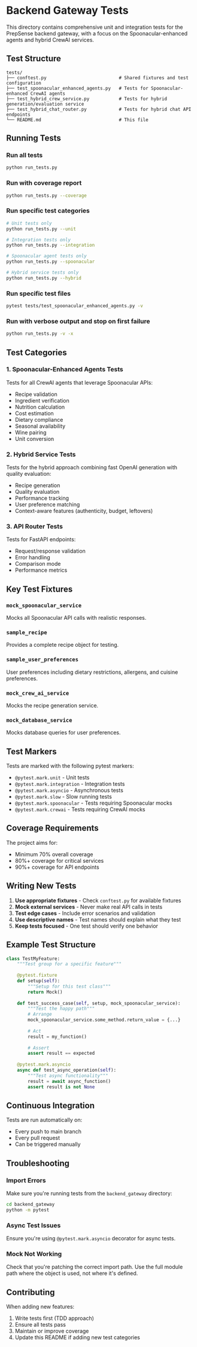 # Backend Gateway Tests

This directory contains comprehensive unit and integration tests for the PrepSense backend gateway, with a focus on the Spoonacular-enhanced agents and hybrid CrewAI services.

## Test Structure

```
tests/
├── conftest.py                           # Shared fixtures and test configuration
├── test_spoonacular_enhanced_agents.py   # Tests for Spoonacular-enhanced CrewAI agents
├── test_hybrid_crew_service.py           # Tests for hybrid generation/evaluation service
├── test_hybrid_chat_router.py            # Tests for hybrid chat API endpoints
└── README.md                             # This file
```

## Running Tests

### Run all tests
```bash
python run_tests.py
```

### Run with coverage report
```bash
python run_tests.py --coverage
```

### Run specific test categories
```bash
# Unit tests only
python run_tests.py --unit

# Integration tests only
python run_tests.py --integration

# Spoonacular agent tests only
python run_tests.py --spoonacular

# Hybrid service tests only
python run_tests.py --hybrid
```

### Run specific test files
```bash
pytest tests/test_spoonacular_enhanced_agents.py -v
```

### Run with verbose output and stop on first failure
```bash
python run_tests.py -v -x
```

## Test Categories

### 1. Spoonacular-Enhanced Agents Tests
Tests for all CrewAI agents that leverage Spoonacular APIs:
- Recipe validation
- Ingredient verification
- Nutrition calculation
- Cost estimation
- Dietary compliance
- Seasonal availability
- Wine pairing
- Unit conversion

### 2. Hybrid Service Tests
Tests for the hybrid approach combining fast OpenAI generation with quality evaluation:
- Recipe generation
- Quality evaluation
- Performance tracking
- User preference matching
- Context-aware features (authenticity, budget, leftovers)

### 3. API Router Tests
Tests for FastAPI endpoints:
- Request/response validation
- Error handling
- Comparison mode
- Performance metrics

## Key Test Fixtures

### `mock_spoonacular_service`
Mocks all Spoonacular API calls with realistic responses.

### `sample_recipe`
Provides a complete recipe object for testing.

### `sample_user_preferences`
User preferences including dietary restrictions, allergens, and cuisine preferences.

### `mock_crew_ai_service`
Mocks the recipe generation service.

### `mock_database_service`
Mocks database queries for user preferences.

## Test Markers

Tests are marked with the following pytest markers:
- `@pytest.mark.unit` - Unit tests
- `@pytest.mark.integration` - Integration tests
- `@pytest.mark.asyncio` - Asynchronous tests
- `@pytest.mark.slow` - Slow running tests
- `@pytest.mark.spoonacular` - Tests requiring Spoonacular mocks
- `@pytest.mark.crewai` - Tests requiring CrewAI mocks

## Coverage Requirements

The project aims for:
- Minimum 70% overall coverage
- 80%+ coverage for critical services
- 90%+ coverage for API endpoints

## Writing New Tests

1. **Use appropriate fixtures** - Check `conftest.py` for available fixtures
2. **Mock external services** - Never make real API calls in tests
3. **Test edge cases** - Include error scenarios and validation
4. **Use descriptive names** - Test names should explain what they test
5. **Keep tests focused** - One test should verify one behavior

## Example Test Structure

```python
class TestMyFeature:
    """Test group for a specific feature"""
    
    @pytest.fixture
    def setup(self):
        """Setup for this test class"""
        return Mock()
    
    def test_success_case(self, setup, mock_spoonacular_service):
        """Test the happy path"""
        # Arrange
        mock_spoonacular_service.some_method.return_value = {...}
        
        # Act
        result = my_function()
        
        # Assert
        assert result == expected
    
    @pytest.mark.asyncio
    async def test_async_operation(self):
        """Test async functionality"""
        result = await async_function()
        assert result is not None
```

## Continuous Integration

Tests are run automatically on:
- Every push to main branch
- Every pull request
- Can be triggered manually

## Troubleshooting

### Import Errors
Make sure you're running tests from the `backend_gateway` directory:
```bash
cd backend_gateway
python -m pytest
```

### Async Test Issues
Ensure you're using `@pytest.mark.asyncio` decorator for async tests.

### Mock Not Working
Check that you're patching the correct import path. Use the full module path where the object is used, not where it's defined.

## Contributing

When adding new features:
1. Write tests first (TDD approach)
2. Ensure all tests pass
3. Maintain or improve coverage
4. Update this README if adding new test categories